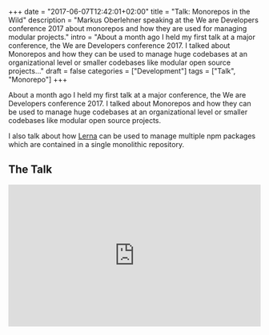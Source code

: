 +++
date = "2017-06-07T12:42:01+02:00"
title = "Talk: Monorepos in the Wild"
description = "Markus Oberlehner speaking at the We are Developers conference 2017 about monorepos and how they are used for managing modular projects."
intro = "About a month ago I held my first talk at a major conference, the We are Developers conference 2017. I talked about Monorepos and how they can be used to manage huge codebases at an organizational level or smaller codebases like modular open source projects..."
draft = false
categories = ["Development"]
tags = ["Talk", "Monorepo"]
+++

About a month ago I held my first talk at a major conference, the We are Developers conference 2017. I talked about Monorepos and how they can be used to manage huge codebases at an organizational level or smaller codebases like modular open source projects.

I also talk about how [Lerna](https://github.com/lerna/lerna) can be used to manage multiple npm packages which are contained in a single monolithic repository.

## The Talk

<div style="position:relative;height:0;padding-bottom:56.25%"><iframe src="https://www.youtube.com/embed/kwhOI4mmqnM?ecver=2" width="640" height="360" frameborder="0" style="position:absolute;width:100%;height:100%;left:0" allowfullscreen></iframe></div>
